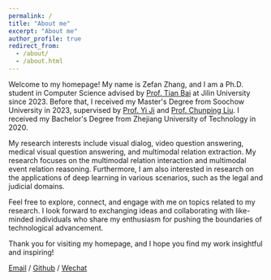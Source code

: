 ```yaml
---
permalink: /
title: "About me"
excerpt: "About me"
author_profile: true
redirect_from: 
  - /about/
  - /about.html
---
```

Welcome to my homepage! My name is Zefan Zhang, and I am a Ph.D. student in Computer Science advised by [Prof. Tian Bai](https://ccst.jlu.edu.cn/info/1026/17630.htm) at Jilin University since 2023. Before that, I received my Master's Degree from Soochow University in 2023, supervised by [Prof. Yi Ji](https://scst.suda.edu.cn/0e/3a/c11250a527930/page.htm) and [Prof. Chunping Liu](https://scst.suda.edu.cn/f5/ff/c30505a521727/page.htm). I received my Bachelor's Degree from Zhejiang University of Technology in 2020.

My research interests include visual dialog, video question answering, medical visual question answering, and multimodal relation extraction. My research focuses on the multimodal relation interaction and multimodal event relation reasoning. Furthermore, I am also interested in research on the applications of deep learning in various scenarios, such as the legal and judicial domains.

Feel free to explore, connect, and engage with me on topics related to my research. I look forward to exchanging ideas and collaborating with like-minded individuals who share my enthusiasm for pushing the boundaries of technological advancement.

Thank you for visiting my homepage, and I hope you find my work insightful and inspiring!

[Email](zefan23@mails.jlu.edu.cn)  /  [Github](https://github.com/zefanZhang-cn)  /  [Wechat](../image/wechat.png)

